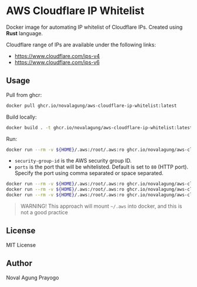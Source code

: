 # AWS Cloudflare IP Whitelist

Docker image for automating IP whitelist of Cloudflare IPs. Created using **Rust** language.

Cloudflare range of IPs are available under the following links:

- https://www.cloudflare.com/ips-v4
- https://www.cloudflare.com/ips-v6

## Usage

Pull from ghcr:

```bash
docker pull ghcr.io/novalagung/aws-cloudflare-ip-whitelist:latest
```

Build locally:

```bash
docker build . -t ghcr.io/novalagung/aws-cloudflare-ip-whitelist:latest
```

Run:

```bash
docker run --rm -v ${HOME}/.aws:/root/.aws:ro ghcr.io/novalagung/aws-cloudflare-ip-whitelist:latest <security-group-id> [<ports>, ...]
```

- `security-group-id` is the AWS security group ID.
- `ports` is the port that will be whitelisted. Default is set to `80` (HTTP port). Specify the port using comma separated or space separated.

```bash
docker run --rm -v ${HOME}/.aws:/root/.aws:ro ghcr.io/novalagung/aws-cloudflare-ip-whitelist:latest sg-0cff43a33f085df79
docker run --rm -v ${HOME}/.aws:/root/.aws:ro ghcr.io/novalagung/aws-cloudflare-ip-whitelist:latest sg-0cff43a33f085df79 80,443
docker run --rm -v ${HOME}/.aws:/root/.aws:ro ghcr.io/novalagung/aws-cloudflare-ip-whitelist:latest sg-0cff43a33f085df79 80 443
```

> WARNING! This approach will mount `~/.aws` into docker, and this is not a good practice

## License

MIT License

## Author

Noval Agung Prayogo
